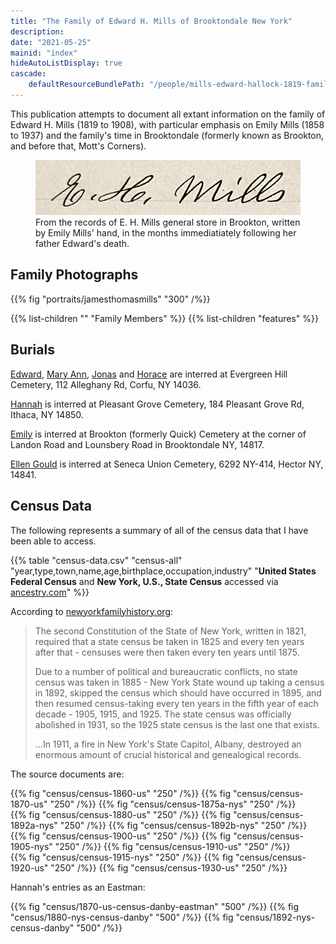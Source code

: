 ```yaml
---
title: "The Family of Edward H. Mills of Brooktondale New York"
description: 
date: "2021-05-25"
mainid: "index" 
hideAutoListDisplay: true
cascade:
    defaultResourceBundlePath: "/people/mills-edward-hallock-1819-family"
---
```


This publication attempts to document all extant information on the family of Edward H. Mills (1819 to 1908), with particular emphasis on Emily Mills (1858 to 1937) and the family's time in Brooktondale (formerly known as Brookton, and before that, Mott's Corners).

<!--more-->

<figure class="image" width="500px">
    <img src="assets/images/handwriting/eh-mills.jpg" width="500" />
    <figcaption style="max-width: 500px">From the records of E. H. Mills general store in Brookton, written by Emily Mills' hand, in the months immediatiately following her father Edward's death.</figcaptio>
</figure>

## Family Photographs

{{% fig "portraits/jamesthomasmills" "300" /%}}

{{% list-children "" "Family Members" %}}
{{% list-children "features" %}}


## Burials

[Edward](https://www.findagrave.com/memorial/75958691/edward-h-mills), [Mary Ann](https://www.findagrave.com/memorial/75958702/mary-ann-mills), [Jonas](https://www.findagrave.com/memorial/75958930/jonas-e-mills ) and [Horace](https://www.findagrave.com/memorial/75958913/horace-f-mills) are interred at Evergreen Hill Cemetery, 112 Alleghany Rd, Corfu, NY 14036.

[Hannah](https://www.findagrave.com/memorial/168944385/hannah-mills) is interred at Pleasant Grove Cemetery, 184 Pleasant Grove Rd, Ithaca, NY 14850.

[Emily](https://www.findagrave.com/memorial/160363879/mary-emily-mills) is interred at Brookton (formerly Quick) Cemetery at the corner of Landon Road and Lounsbery Road in Brooktondale NY, 14817.

[Ellen Gould](https://www.findagrave.com/memorial/35944445/ellen-jane-predmore) is interred at Seneca Union Cemetery, 6292 NY-414, Hector NY, 14841.

## Census Data

The following represents a summary of all of the census data that I have been able to access. 

{{% table "census-data.csv" "census-all" "year,type,town,name,age,birthplace,occupation,industry" "**United States Federal Census** and **New York, U.S., State Census** accessed via [ancestry.com](https://www.ancestry.com)" %}}

According to [newyorkfamilyhistory.org](https://www.newyorkfamilyhistory.org/):
    
<blockquote class="quote-only">
<p>The second Constitution of the State of New York, written in 1821, required that a state census be taken in 1825 and every ten years after that - censuses were then taken every ten years until 1875. </p>

<p>Due to a number of political and bureaucratic conflicts, no state census was taken in 1885 - New York State wound up taking a census in 1892, skipped the census which should have occurred in 1895, and then resumed census-taking every ten years in the fifth year of each decade - 1905, 1915, and 1925. The state census was officially abolished in 1931, so the 1925 state census is the last one that exists. </p>

<p>...In 1911, a fire in New York's State Capitol, Albany, destroyed an enormous amount of crucial historical and genealogical records. </p>
</blockquote>

The source documents are:

<div class="cols">
{{% fig "census/census-1860-us" "250" /%}}
{{% fig "census/census-1870-us" "250" /%}}
{{% fig "census/census-1875a-nys" "250" /%}}
</div>
<div class="cols">
{{% fig "census/census-1880-us" "250" /%}}
{{% fig "census/census-1892a-nys" "250" /%}}
{{% fig "census/census-1892b-nys" "250" /%}}
</div>
<div class="cols">
{{% fig "census/census-1900-us" "250" /%}}
{{% fig "census/census-1905-nys" "250" /%}}
{{% fig "census/census-1910-us" "250" /%}}
</div>
<div class="cols">
{{% fig "census/census-1915-nys" "250" /%}}
{{% fig "census/census-1920-us" "250" /%}}
{{% fig "census/census-1930-us" "250" /%}}
</div>

Hannah's entries as an Eastman:

<div class="cols">
{{% fig "census/1870-us-census-danby-eastman" "500" /%}}
{{% fig "census/1880-nys-census-danby" "500" /%}}
{{% fig "census/1892-nys-census-danby" "500" /%}}
</div>


